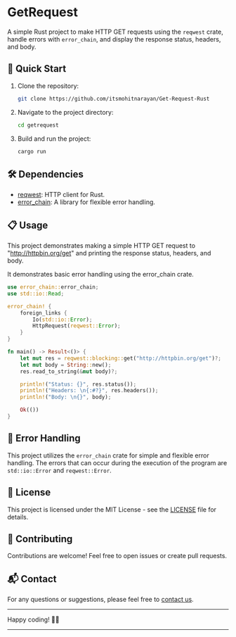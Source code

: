 # GetRequest

A simple Rust project to make HTTP GET requests using the `reqwest` crate, handle errors with `error_chain`, and display the response status, headers, and body.

## 🚀 Quick Start

1. Clone the repository:

    ```bash
    git clone https://github.com/itsmohitnarayan/Get-Request-Rust
    ```

2. Navigate to the project directory:

    ```bash
    cd getrequest
    ```

3. Build and run the project:

    ```bash
    cargo run
    ```

## 🛠️ Dependencies

- [reqwest](https://docs.rs/reqwest): HTTP client for Rust.
- [error_chain](https://docs.rs/error-chain): A library for flexible error handling.

## 📋 Usage

This project demonstrates making a simple HTTP GET request to "http://httpbin.org/get" and printing the response status, headers, and body.

It demonstrates basic error handling using the error_chain crate.

```rust
use error_chain::error_chain;
use std::io::Read;

error_chain! {
    foreign_links {
        Io(std::io::Error);
        HttpRequest(reqwest::Error);
    }
}

fn main() -> Result<()> {
    let mut res = reqwest::blocking::get("http://httpbin.org/get")?;
    let mut body = String::new();
    res.read_to_string(&mut body)?;

    println!("Status: {}", res.status());
    println!("Headers: \n{:#?}", res.headers());
    println!("Body: \n{}", body);

    Ok(())
}
```

## 🤖 Error Handling

This project utilizes the `error_chain` crate for simple and flexible error handling. The errors that can occur during the execution of the program are `std::io::Error` and `reqwest::Error`.

## 📄 License

This project is licensed under the MIT License - see the [LICENSE](LICENSE) file for details.

## 🤝 Contributing

Contributions are welcome! Feel free to open issues or create pull requests.

## 📬 Contact

For any questions or suggestions, please feel free to [contact us](mailto:your.email@example.com).

---

Happy coding! 🦀✨

-------------------------------------------------------